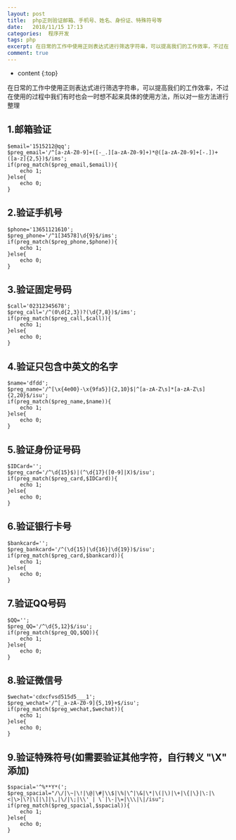 ```yaml
---
layout: post
title:  php正则验证邮箱、手机号、姓名、身份证、特殊符号等
date:   2018/11/15 17:13
categories:  程序开发
tags: php 
excerpt: 在日常的工作中使用正则表达式进行筛选字符串，可以提高我们的工作效率，不过在使用的过程中我们有时也会一时想不起来具体的使用方法，所以对一些方法进行整理  1.邮箱验证  $email='1515212@qq'; $preg_email='/^[a-zA-Z0-9]+([-_.][a-zA-Z0-9]+)*@([a-zA-Z0-9]+[-.])+([a-z]{2,5})$/ims'; if(preg_
comment: true
---
```

* content
{:top}

在日常的工作中使用正则表达式进行筛选字符串，可以提高我们的工作效率，不过在使用的过程中我们有时也会一时想不起来具体的使用方法，所以对一些方法进行整理

<h2>1.邮箱验证</h2>

<pre><code class="language-php ">$email='1515212@qq';
$preg_email='/^[a-zA-Z0-9]+([-_.][a-zA-Z0-9]+)*@([a-zA-Z0-9]+[-.])+([a-z]{2,5})$/ims';
if(preg_match($preg_email,$email)){
    echo 1;
}else{
    echo 0;
}
</code></pre>

<h2>2.验证手机号</h2>

<pre><code class="language-php ">$phone='13651121610';
$preg_phone='/^1[34578]\d{9}$/ims';
if(preg_match($preg_phone,$phone)){
    echo 1;
}else{
    echo 0;
}
</code></pre>

<h2>3.验证固定号码</h2>

<pre><code class="language-php ">$call='02312345678';
$preg_call='/^(0\d{2,3})?(\d{7,8})$/ims';
if(preg_match($preg_call,$call)){
    echo 1;
}else{
    echo 0;
}
</code></pre>

<h2>4.验证只包含中英文的名字</h2>

<pre><code class="language-php ">$name='dfdd';
$preg_name='/^[\x{4e00}-\x{9fa5}]{2,10}$|^[a-zA-Z\s]*[a-zA-Z\s]{2,20}$/isu';
if(preg_match($preg_name,$name)){
    echo 1;
}else{
    echo 0;
}
</code></pre>

<h2>5.验证身份证号码</h2>

<pre><code class="language-php ">$IDCard='';
$preg_card='/^\d{15}$)|(^\d{17}([0-9]|X)$/isu';
if(preg_match($preg_card,$IDCard)){
    echo 1;
}else{
    echo 0;
}
</code></pre>

<h2>6.验证银行卡号</h2>

<pre><code class="language-php ">$bankcard='';
$preg_bankcard='/^(\d{15}|\d{16}|\d{19})$/isu';
if(preg_match($preg_card,$bankcard)){
    echo 1;
}else{
    echo 0;
}
</code></pre>

<h2>7.验证QQ号码</h2>

<pre><code class="language-php ">$QQ='';
$preg_QQ='/^\d{5,12}$/isu';
if(preg_match($preg_QQ,$QQ)){
    echo 1;
}else{
    echo 0;
}
</code></pre>

<h2>8.验证微信号</h2>

<pre><code class="language-php ">$wechat='cdxcfvsd515d5___1';
$preg_wechat='/^[_a-zA-Z0-9]{5,19}+$/isu';
if(preg_match($preg_wechat,$wechat)){
    echo 1;
}else{
    echo 0;
}
</code></pre>

<h2>9.验证特殊符号(如需要验证其他字符，自行转义 "\X" 添加)</h2>

<pre><code class="language-php ">$spacial='^%**Y*(';
$preg_spacial="/\/|\~|\!|\@|\#|\\$|\%|\^|\&amp;|\*|\(|\)|\+|\{|\}|\:|\&lt;|\&gt;|\?|\[|\]|\,|\/|\;|\\' | \`|\-|\=|\\\|\|/isu";
if(preg_match($preg_spacial,$spacial)){
    echo 1;
}else{
    echo 0;
}
</code></pre>
    